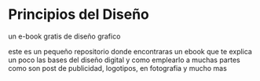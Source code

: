 # Principios del Diseño
un e-book gratis de diseño grafico

<p>este es un pequeño repositorio donde encontraras un ebook que te explica un poco las bases del diseño digital y como emplearlo a muchas partes como son post de publicidad,
logotipos, en fotografia y mucho mas</p>


